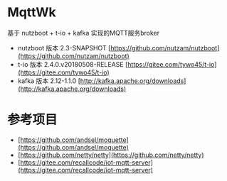 # MqttWk

基于 nutzboot + t-io + kafka 实现的MQTT服务broker

* nutzboot 版本 2.3-SNAPSHOT [https://github.com/nutzam/nutzboot](https://github.com/nutzam/nutzboot)
* t-io 版本 2.4.0.v20180508-RELEASE [https://gitee.com/tywo45/t-io](https://gitee.com/tywo45/t-io)
* kafka 版本 2.12-1.1.0 [http://kafka.apache.org/downloads](http://kafka.apache.org/downloads)

# 参考项目

* [https://github.com/andsel/moquette](https://github.com/andsel/moquette)
* [https://github.com/netty/netty](https://github.com/netty/netty)
* [https://gitee.com/recallcode/iot-mqtt-server](https://gitee.com/recallcode/iot-mqtt-server)